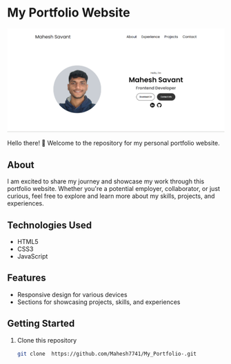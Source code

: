 # My Portfolio Website

![Portfolio Screenshot](./assets/my.png)

Hello there! 👋 Welcome to the repository for my personal portfolio website.

## About

I am excited to share my journey and showcase my work through this portfolio website. Whether you're a potential employer, collaborator, or just curious, feel free to explore and learn more about my skills, projects, and experiences.

## Technologies Used

- HTML5
- CSS3
- JavaScript

## Features

- Responsive design for various devices
- Sections for showcasing projects, skills, and experiences

## Getting Started

1. Clone this repository
   ```bash
   git clone  https://github.com/Mahesh7741/My_Portfolio-.git
